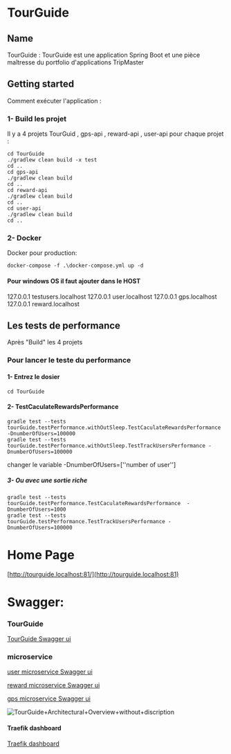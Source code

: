 # TourGuide


## Name
TourGuide : TourGuide est une application Spring Boot et une pièce maîtresse du portfolio d'applications TripMaster

## Getting started

Comment exécuter l'application :
### 1- Build les projet
Il y a 4 projets 
TourGuid , gps-api , reward-api , user-api
pour chaque projet :
```
cd TourGuide
./gradlew clean build -x test
cd ..
cd gps-api
./gradlew clean build
cd ..
cd reward-api
./gradlew clean build
cd ..
cd user-api
./gradlew clean build
cd ..

```
### 2- Docker
Docker pour production:
```
docker-compose -f .\docker-compose.yml up -d
```
#### Pour windows OS il faut ajouter dans le HOST
127.0.0.1 testusers.localhost
127.0.0.1 user.localhost
127.0.0.1 gps.localhost
127.0.0.1 reward.localhost

## Les tests de performance
Après "Build" les 4 projets 

### Pour lancer le teste du performance
#### 1- Entrez le dosier
```
cd TourGuide
```
#### 2- TestCaculateRewardsPerformance
```
gradle test --tests tourGuide.testPerformance.withOutSleep.TestCaculateRewardsPerformance  -DnumberOfUsers=100000
gradle test --tests tourGuide.testPerformance.withOutSleep.TestTrackUsersPerformance -DnumberOfUsers=100000

```
changer le variable -DnumberOfUsers=[''number of user'']
##### 3- Ou avec une sortie riche 
```
gradle test --tests tourGuide.testPerformance.TestCaculateRewardsPerformance  -DnumberOfUsers=1000
gradle test --tests tourGuide.testPerformance.TestTrackUsersPerformance -DnumberOfUsers=100000

```


# Home Page

[http://tourguide.localhost:81/](http://tourguide.localhost:81) 

# Swagger:
### TourGuide
[TourGuide Swagger ui](http://tourguide.localhost:81/swagger-ui/index.html)
### microservice
[user microservice Swagger ui](http://user.localhost:81/swagger-ui/index.html#/)

[reward microservice Swagger ui](http://reward.localhost:81/swagger-ui/index.html#/)

[gps microservice Swagger ui](http://gps.localhost:81/swagger-ui/index.html#/)

![TourGuide+Architectural+Overview+without+discription](https://user-images.githubusercontent.com/64974948/157071953-237efa6f-6182-427c-8045-ba2fb0094bcf.jpg)

#### Traefik dashboard
[Traefik dashboard](http://localhost:28081/dashboard/#/)
